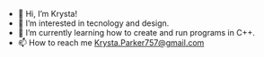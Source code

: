 - 👋 Hi, I’m Krysta!
- 👀 I’m interested in tecnology and design.
- 🌱 I’m currently learning how to create and run programs in C++. 
- 📫 How to reach me Krysta.Parker757@gmail.com

<!---
MyNerdChild/MyNerdChild is a ✨ special ✨ repository because its `README.md` (this file) appears on your GitHub profile.
You can click the Preview link to take a look at your changes.
--->
